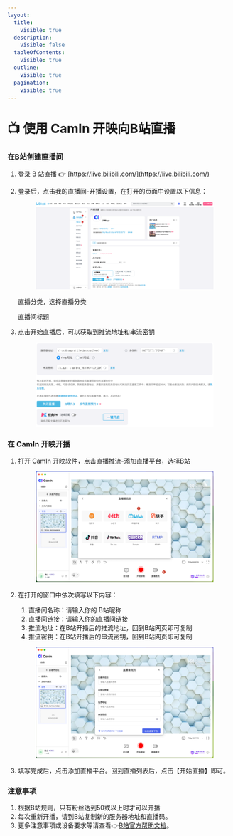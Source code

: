 ```yaml
---
layout:
  title:
    visible: true
  description:
    visible: false
  tableOfContents:
    visible: true
  outline:
    visible: true
  pagination:
    visible: true
---
```


# 📺 使用 CamIn 开映向B站直播

### 在B站创建直播间

1. 登录 B 站直播 👉 [https://live.bilibili.com/](https://live.bilibili.com/)
2.  登录后，点击我的直播间-开播设置，在打开的页面中设置以下信息：

    <figure><img src="../../.gitbook/assets/image (100).png" alt=""><figcaption></figcaption></figure>

    直播分类，选择直播分类

    直播间标题


3.  点击开始直播后，可以获取到推流地址和串流密钥

    <figure><img src="../../.gitbook/assets/image (101).png" alt=""><figcaption></figcaption></figure>



### 在 CamIn 开映开播

1.  打开 CamIn 开映软件，点击直播推流-添加直播平台，选择B站

    <figure><img src="../../.gitbook/assets/image (103).png" alt=""><figcaption></figcaption></figure>
2.  在打开的窗口中依次填写以下内容：

    1. 直播间名称：请输入你的 B站昵称
    2. 直播间链接：请输入你的直播间链接
    3. 推流地址：在B站开播后的推流地址，回到B站网页即可复制
    4. 推流密钥：在B站开播后的串流密钥，回到B站网页即可复制

    <figure><img src="../../.gitbook/assets/image (105).png" alt=""><figcaption></figcaption></figure>


3. 填写完成后，点击添加直播平台。回到直播列表后，点击【开始直播】即可。

### 注意事项

1. 根据B站规则，只有粉丝达到50或以上时才可以开播
2. 每次重新开播，请到B站复制新的服务器地址和直播码。
3. 更多注意事项或设备要求等请查看👉[B站官方帮助文档](https://link.bilibili.com/p/help/index#/)。



